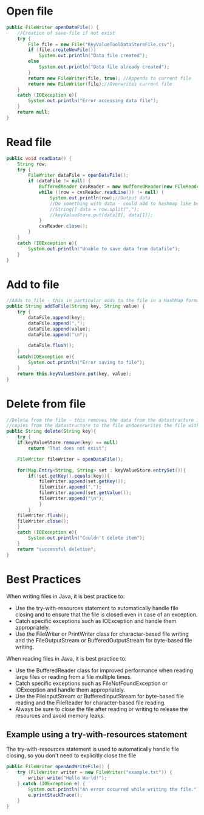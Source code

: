 # Open file
```java
public FileWriter openDataFile() {
	//Creation of save-file if not exist
	try {
		File file = new File("KeyValueToolDataStoreFile.csv");
		if (file.createNewFile())
			System.out.println("Data file created");
		else
			System.out.println("Data file already created");
		}
		return new FileWriter(file, true); //Appends to current file
		return new FileWriter(file);//Overwrites current file
	}
	catch (IOException e){
		System.out.println("Error accessing data file");
	}
	return null;
}
```

# Read file
```java
public void readData() {
	String row;
	try {
		FileWriter dataFile = openDataFile();
		if (dataFile != null) {
			BufferedReader cvsReader = new BufferedReader(new FileReader("KeyValueToolDataStoreFile.csv"));
			while ((row = cvsReader.readLine()) != null) {
				System.out.println(row);//Output data
				//Do something with data - could add to hashmap like below, or whatever
				//String[] data = row.split(",");
				//keyValueStore.put(data[0], data[1]);
			}
			cvsReader.close();
		}
	}
	catch (IOException e){
		System.out.println("Unable to save data from datafile");
	}
}
```

# Add to file
```java
//Adds to file - this in particular adds to the file in a HashMap format.
public String addToFile(String key, String value) {
	try {
		dataFile.append(key);
		dataFile.append(",");
		dataFile.append(value);
		dataFile.append("\n");

		dataFile.flush();
	}
	catch(IOException e){
		System.out.println("Error saving to file");
	}
	return this.keyValueStore.put(key, value);
}
```

# Delete from file
```java
//Delete from the file - this removes the data from the datastructure in the code holding the data (Hashmap) then 
//copies from the datastructure to the file andoverwrites the file with all new data.  Notice the FileWriter open with a 'true' parameter.   
public String delete(String key){
	try {
	if(keyValueStore.remove(key) == null)
		return "That does not exist";

	FileWriter fileWriter = openDataFile();

	for(Map.Entry<String, String> set : keyValueStore.entrySet()){
		if(!set.getKey().equals(key)){
			fileWriter.append(set.getKey());
			fileWriter.append(",");
			fileWriter.append(set.getValue());
			fileWriter.append("\n");
			}
		}
	fileWriter.flush();
	fileWriter.close();
	}
	catch (IOException e){
		System.out.println("Couldn't delete item");
	}
	return "successful deletion";
}
```

# Best Practices
When writing files in Java, it is best practice to:
-   Use the try-with-resources statement to automatically handle file closing and to ensure that the file is closed even in case of an exception.
-   Catch specific exceptions such as IOException and handle them appropriately.
-   Use the FileWriter or PrintWriter class for character-based file writing and the FileOutputStream or BufferedOutputStream for byte-based file writing.

When reading files in Java, it is best practice to:
-   Use the BufferedReader class for improved performance when reading large files or reading from a file multiple times.
-   Catch specific exceptions such as FileNotFoundException or IOException and handle them appropriately.
-   Use the FileInputStream or BufferedInputStream for byte-based file reading and the FileReader for character-based file reading.
-   Always be sure to close the file after reading or writing to release the resources and avoid memory leaks.

## Example using a try-with-resources statement
The try-with-resources statement is used to automatically handle file closing, so you don't need to explicitly close the file
```java
public FileWriter openAndWriteFile() {
	try (FileWriter writer = new FileWriter("example.txt")) {
	    writer.write("Hello World!");
	} catch (IOException e) {
	    System.out.println("An error occurred while writing the file.");
	    e.printStackTrace();
	}
}
```